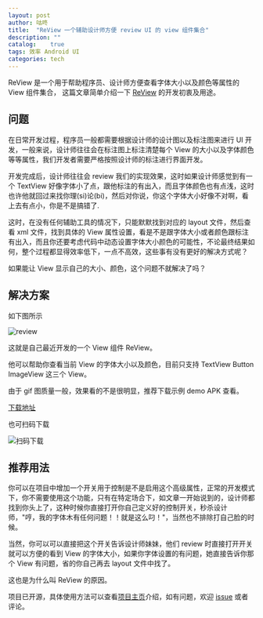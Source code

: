 ```yaml
---
layout: post
author: 咕咚
title:  "ReView 一个辅助设计师方便 review UI 的 view 组件集合"
description: ""
catalog:    true
tags: 效率 Android UI 
categories: tech 
---
```


ReView 是一个用于帮助程序员、设计师方便查看字体大小以及颜色等属性的 View 组件集合，
这篇文章简单介绍一下 [ReView](https://github.com/maoruibin/ReView) 的开发初衷及用途。


## 问题

在日常开发过程，程序员一般都需要根据设计师的设计图以及标注图来进行 UI 开发，一般来说，设计师往往会在标注图上标注清楚每个 View 的大小以及字体颜色等等属性，我们开发者需要严格按照设计师的标注进行界面开发。

开发完成后，设计师往往会 review 我们的实现效果，这时如果设计师感觉到有一个 TextView 好像字体小了点，跟他标注的有出入，而且字体颜色也有点浅，这时也许他就回过来找你理(si)论(bi)，然后对你说，你这个字体大小好像不对啊，看上去有点小，你是不是搞错了.

这时，在没有任何辅助工具的情况下，只能默默找到对应的 layout 文件，然后查看 xml 文件，找到具体的 View 属性设置，看是不是跟字体大小或者颜色跟标注有出入，而且你还要考虑代码中动态设置字体大小颜色的可能性，不论最终结果如何，整个过程都显得效率低下，一点不高效，这些事有没有更好的解决方式呢？

如果能让 View 显示自己的大小、颜色，这个问题不就解决了吗？

## 解决方案

如下图所示

![review](http://7xr9gx.com1.z0.glb.clouddn.com/review.gif)

这就是自己最近开发的一个 View 组件 ReView。

他可以帮助你查看当前 View 的字体大小以及颜色，目前只支持 TextView Button ImageView 这三个 View。

由于 gif 图质量一般，效果看的不是很明显，推荐下载示例 demo APK 查看。

[下载地址](http://fir.im/mvzb)

也可扫码下载

![扫码下载](http://7xr9gx.com1.z0.glb.clouddn.com/fir-review.png)

## 推荐用法 
你可以在项目中增加一个开关用于控制是不是启用这个高级属性，正常的开发模式下，你不需要使用这个功能，只有在特定场合下，如文章一开始说到的，设计师都找到你头上了，这种时候你直接打开你自己定义好的控制开关，秒杀设计师，"哼，我的字体木有任何问题！！就是这么叼！"，当然也不排除打自己脸的时候。

当然，你可以可以直接把这个开关告诉设计师妹妹，他们 review 时直接打开开关就可以方便的看到 View 的字体大小，如果你字体设置的有问题，她直接告诉你那个 View 有问题，省的你自己再去 layout 文件中找了。

这也是为什么叫 ReView 的原因。

项目已开源，具体使用方法可以查看[项目主页](https://github.com/maoruibin/ReView)介绍，如有问题，欢迎 [issue](https://github.com/maoruibin/ReView/issues) 或者 评论。


